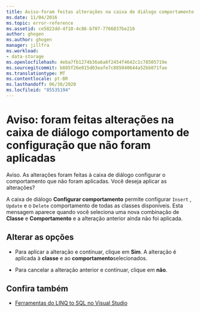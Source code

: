 ```yaml
---
title: Aviso-foram feitas alterações na caixa de diálogo comportamento de configuração que não foram aplicadas
ms.date: 11/04/2016
ms.topic: error-reference
ms.assetid: ce5822dd-4f10-4c86-b707-7766837be216
author: ghogen
ms.author: ghogen
manager: jillfra
ms.workload:
- data-storage
ms.openlocfilehash: 4eba7fb1274b36a6a6f2454f4642c1c78505719e
ms.sourcegitcommit: b885f26e015d03eafe7c885040644a52bb071fae
ms.translationtype: MT
ms.contentlocale: pt-BR
ms.lasthandoff: 06/30/2020
ms.locfileid: "85535194"
---
```

# <a name="warning-changes-have-been-made-to-the-configure-behavior-dialog-box-that-have-not-been-applied"></a>Aviso: foram feitas alterações na caixa de diálogo comportamento de configuração que não foram aplicadas

Aviso. As alterações foram feitas à caixa de diálogo configurar o comportamento que não foram aplicadas. Você deseja aplicar as alterações?

A caixa de diálogo **Configurar comportamento** permite configurar `Insert` , `Update` e o `Delete` comportamento de todas as classes disponíveis. Esta mensagem aparece quando você seleciona uma nova combinação de **Classe** e **Comportamento** e a alteração anterior ainda não foi aplicada.

## <a name="change-options"></a>Alterar as opções

- Para aplicar a alteração e continuar, clique em **Sim**. A alteração é aplicada à **classe** e ao **comportamento**selecionados.

- Para cancelar a alteração anterior e continuar, clique em **não**.

## <a name="see-also"></a>Confira também

- [Ferramentas do LINQ to SQL no Visual Studio](../data-tools/linq-to-sql-tools-in-visual-studio2.md)